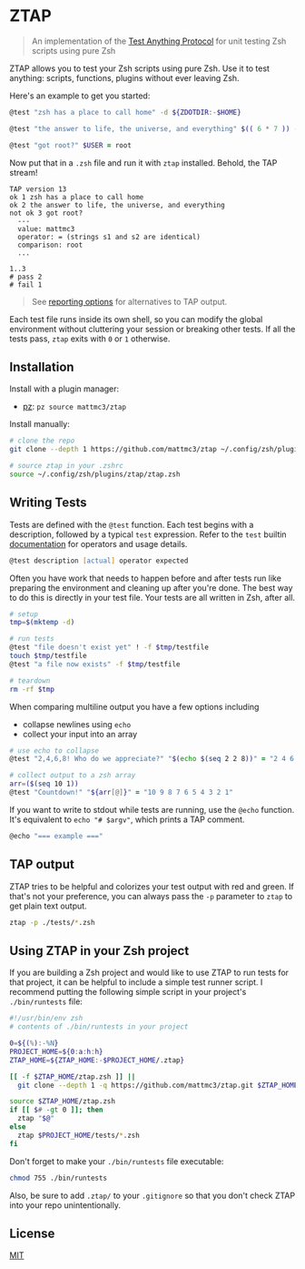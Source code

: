 # ZTAP

> An implementation of the [Test Anything Protocol][tap] for unit testing Zsh scripts using pure Zsh

ZTAP allows you to test your Zsh scripts using pure Zsh.
Use it to test anything: scripts, functions, plugins without ever leaving Zsh.

Here's an example to get you started:

```zsh
@test "zsh has a place to call home" -d ${ZDOTDIR:-$HOME}

@test "the answer to life, the universe, and everything" $(( 6 * 7 )) -eq 42

@test "got root?" $USER = root
```

Now put that in a `.zsh` file and run it with `ztap` installed.
Behold, the TAP stream!

```console
TAP version 13
ok 1 zsh has a place to call home
ok 2 the answer to life, the universe, and everything
not ok 3 got root?
  ---
  value: mattmc3
  operator: = (strings s1 and s2 are identical)
  comparison: root
  ...

1..3
# pass 2
# fail 1
```

> See [reporting options](#reporting-options) for alternatives to TAP output.

Each test file runs inside its own shell, so you can modify the global environment without cluttering your session or breaking other tests.
If all the tests pass, `ztap` exits with `0` or `1` otherwise.

## Installation

Install with a plugin manager:

- [pz][pz]: `pz source mattmc3/ztap`

Install manually:

```zsh
# clone the repo
git clone --depth 1 https://github.com/mattmc3/ztap ~/.config/zsh/plugins/ztap

# source ztap in your .zshrc
source ~/.config/zsh/plugins/ztap/ztap.zsh
```

## Writing Tests

Tests are defined with the `@test` function. Each test begins with a description, followed by a typical `test` expression.
Refer to the `test` builtin [documentation](http://zsh.sourceforge.net/Doc/Release/Conditional-Expressions.html) for operators and usage details.

```zsh
@test description [actual] operator expected
```

Often you have work that needs to happen before and after tests run like preparing the environment and cleaning up after you're done.
The best way to do this is directly in your test file.
Your tests are all written in Zsh, after all.

```zsh
# setup
tmp=$(mktemp -d)

# run tests
@test "file doesn't exist yet" ! -f $tmp/testfile
touch $tmp/testfile
@test "a file now exists" -f $tmp/testfile

# teardown
rm -rf $tmp
```

When comparing multiline output you have a few options including

- collapse newlines using `echo`
- collect your input into an array

```zsh
# use echo to collapse
@test "2,4,6,8! Who do we appreciate?" "$(echo $(seq 2 2 8))" = "2 4 6 8"

# collect output to a zsh array
arr=($(seq 10 1))
@test "Countdown!" "${arr[@]}" = "10 9 8 7 6 5 4 3 2 1"
```

If you want to write to stdout while tests are running, use the `@echo` function.
It's equivalent to `echo "# $argv"`, which prints a TAP comment.

```zsh
@echo "=== example ==="
```

## TAP output

ZTAP tries to be helpful and colorizes your test output with red and green.
If that's not your preference, you can always pass the `-p` parameter to `ztap` to get plain text output.

```zsh
ztap -p ./tests/*.zsh
```

## Using ZTAP in your Zsh project

If you are building a Zsh project and would like to use ZTAP to run tests for that project, it can be helpful to include a simple test runner script.
I recommend putting the following simple script in your project's `./bin/runtests` file:

```zsh
#!/usr/bin/env zsh
# contents of ./bin/runtests in your project

0=${(%):-%N}
PROJECT_HOME=${0:a:h:h}
ZTAP_HOME=${ZTAP_HOME:-$PROJECT_HOME/.ztap}

[[ -f $ZTAP_HOME/ztap.zsh ]] ||
  git clone --depth 1 -q https://github.com/mattmc3/ztap.git $ZTAP_HOME

source $ZTAP_HOME/ztap.zsh
if [[ $# -gt 0 ]]; then
  ztap "$@"
else
  ztap $PROJECT_HOME/tests/*.zsh
fi
```

Don't forget to make your `./bin/runtests` file executable:

```zsh
chmod 755 ./bin/runtests
```

Also, be sure to add `.ztap/` to your `.gitignore` so that you don't check ZTAP into your repo unintentionally.

## License

[MIT](LICENSE.md)

[tap]: https://testanything.org
[pz]: https://github.com/mattmc3/pz
